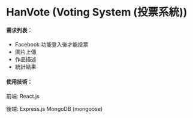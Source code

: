 HanVote (Voting System (投票系統))
=======

#### 需求列表：
* Facebook 功能登入後才能投票
* 圖片上傳
* 作品描述
* 統計結果

#### 使用技術：
前端:
React.js

後端:
Express.js
MongoDB (mongoose)
